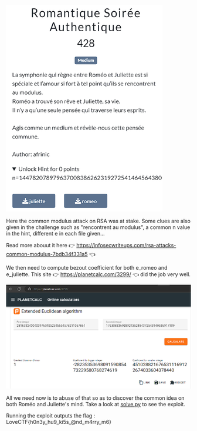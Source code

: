 ![Challenge Description](files/chall.png)

Here the common modulus attack on RSA was at stake.
Some clues are also given in the challenge such as "rencontrent au modulus", a common n value in the hint, different e in each file given...

Read more abouut it here 👉 https://infosecwriteups.com/rsa-attacks-common-modulus-7bdb34f331a5 👈

We then need to compute bezout coefficient for both e_romeo and e_juliette.
This site 👉 https://planetcalc.com/3299/ 👈 did the job very well.

![Bezout's coeffcients computation](files/coefficient_bezout.png)

All we need now is to abuse of that so as to discover the common idea on both Roméo and Juliette's mind.
Take a look at [solve.py](files/solve.py) to see the exploit.

Running the exploit outputs the flag : LoveCTF{h0n3y_hu9_ki5s_@nd_m4rry_m6}